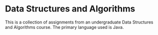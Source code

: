 # Data Structures and Algorithms
This is a collection of assignments from an undergraduate Data Structures and Algorithms course. The primary language used is Java.
